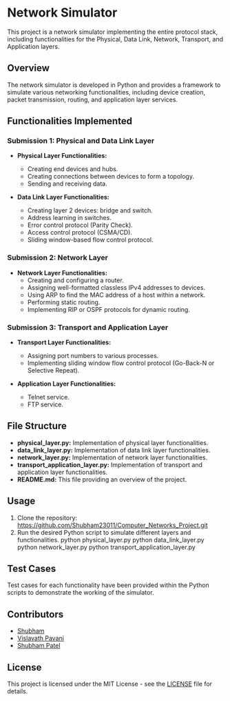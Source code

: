 # Network Simulator

This project is a network simulator implementing the entire protocol stack, including functionalities for the Physical, Data Link, Network, Transport, and Application layers.

## Overview

The network simulator is developed in Python and provides a framework to simulate various networking functionalities, including device creation, packet transmission, routing, and application layer services.

## Functionalities Implemented

### Submission 1: Physical and Data Link Layer

- **Physical Layer Functionalities:**
  - Creating end devices and hubs.
  - Creating connections between devices to form a topology.
  - Sending and receiving data.

- **Data Link Layer Functionalities:**
  - Creating layer 2 devices: bridge and switch.
  - Address learning in switches.
  - Error control protocol (Parity Check).
  - Access control protocol (CSMA/CD).
  - Sliding window-based flow control protocol.

### Submission 2: Network Layer

- **Network Layer Functionalities:**
  - Creating and configuring a router.
  - Assigning well-formatted classless IPv4 addresses to devices.
  - Using ARP to find the MAC address of a host within a network.
  - Performing static routing.
  - Implementing RIP or OSPF protocols for dynamic routing.

### Submission 3: Transport and Application Layer

- **Transport Layer Functionalities:**
  - Assigning port numbers to various processes.
  - Implementing sliding window flow control protocol (Go-Back-N or Selective Repeat).
  
- **Application Layer Functionalities:**
  - Telnet service.
  - FTP service.

## File Structure

- **physical_layer.py:** Implementation of physical layer functionalities.
- **data_link_layer.py:** Implementation of data link layer functionalities.
- **network_layer.py:** Implementation of network layer functionalities.
- **transport_application_layer.py:** Implementation of transport and application layer functionalities.
- **README.md:** This file providing an overview of the project.

## Usage

1. Clone the repository:  https://github.com/Shubham23011/Computer_Networks_Project.git
2. Run the desired Python script to simulate different layers and functionalities.
        python physical_layer.py
        python data_link_layer.py
        python network_layer.py
        python transport_application_layer.py


## Test Cases

Test cases for each functionality have been provided within the Python scripts to demonstrate the working of the simulator.

## Contributors

- [Shubham](https://github.com/Shubham23011)
- [Vislavath Pavani](https://github.com/12pavani)
- [Shubham Patel](https://github.com/shubham-babaa)

## License

This project is licensed under the MIT License - see the [LICENSE](LICENSE) file for details.




